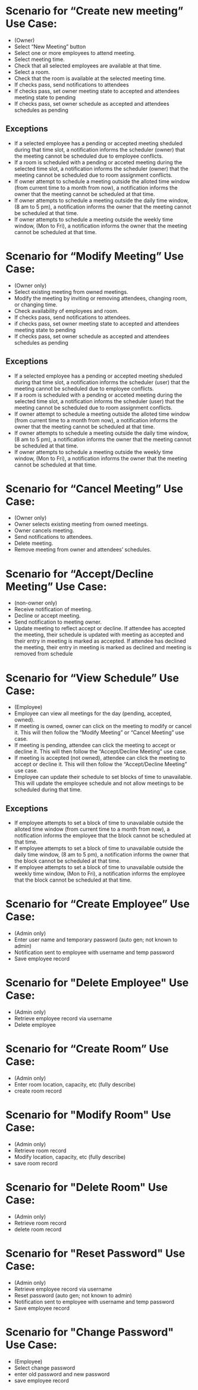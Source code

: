 # Scenario for “Create new meeting” Use Case:
- (Owner)
- Select “New Meeting” button
- Select one or more employees to attend meeting.
- Select meeting time.
- Check that all selected employees are available at that time.
- Select a room.
- Check that the room is available at the selected meeting time.
- If checks pass, send notifications to attendees 
- If checks pass, set owner meeting state to accepted and attendees meeting state to pending
- If checks pass, set owner schedule as accepted and attendees schedules as pending

## Exceptions
- If a selected employee has a pending or accepted meeting sheduled during that time slot, a notification informs the scheduler (owner) that the meeting cannot be scheduled due to employee conflicts.
- If a room is scheduled with a pending or acceted meeting during the selected time slot, a notification informs the scheduler (owner) that the meeting cannot be scheduled due to room assignment conflicts.  
- If owner attempt to schedule a meeting outside the alloted time window (from current time to a month from now), a notification informs the owner that the meeting cannot be scheduled at that time.
- If owner attempts to schedule a meeting outside the daily time window, (8 am to 5 pm), a notification informs the owner that the meeting cannot be scheduled at that time.
- If owner attempts to schedule a meeting outside the weekly time window, (Mon to Fri), a notification informs the owner that the meeting cannot be scheduled at that time.

# Scenario for “Modify Meeting” Use Case:
- (Owner only)
- Select existing meeting from owned meetings.
- Modify the meeting by inviting or removing attendees, changing room, or changing time.
- Check availability of employees and room.
- If checks pass, send notifications to attendees.
- if checks pass, set owner meeting state to accepted and attendees meeting state to pending
- If checks pass, set owner schedule as accepted and attendees schedules as pending

## Exceptions
- If a selected employee has a pending or accepted meeting sheduled during that time slot, a notification informs the scheduler (user) that the meeting cannot be scheduled due to employee conflicts.
- If a room is scheduled with a pending or acceted meeting during the selected time slot, a notification informs the scheduler (user) that the meeting cannot be scheduled due to room assignment conflicts.  
- If owner attempt to schedule a meeting outside the alloted time window (from current time to a month from now), a notification informs the owner that the meeting cannot be scheduled at that time.
- If owner attempts to schedule a meeting outside the daily time window, (8 am to 5 pm), a notification informs the owner that the meeting cannot be scheduled at that time.
- If owner attempts to schedule a meeting outside the weekly time window, (Mon to Fri), a notification informs the owner that the meeting cannot be scheduled at that time.



# Scenario for “Cancel Meeting” Use Case:
- (Owner only)
- Owner selects existing meeting from owned meetings.
- Owner cancels meeting.
- Send notifications to attendees.
- Delete meeting.
- Remove meeting from owner and attendees’ schedules.

# Scenario for “Accept/Decline Meeting” Use Case:
- (non-owner only)
- Receive notification of meeting.
- Decline or accept meeting.
- Send notification to meeting owner.
- Update meeting to reflect accept or decline. If attendee has accepted the meeting, their schedule is updated with meeting as accepted and their entry in meeting is marked as accepted. If attendee has declined the meeting, their entry in meeting is marked as declined and meeting is removed from schedule


# Scenario for “View Schedule” Use Case:
- (Employee)
- Employee can view all meetings for the day (pending, accepted, owned).
- If meeting is owned, owner can click on the meeting to modify or cancel it. This will then follow the “Modify Meeting” or “Cancel Meeting” use case.
- If meeting is pending, attendee can click the meeting to accept or decline it. This will then follow the “Accept/Decline Meeting” use case.
- If meeting is accepted (not owned), attendee can click the meeting to accept or decline it. This will then follow the “Accept/Decline Meeting” use case.
- Employee can update their schedule to set blocks of time to unavailable. This will update the employee schedule and not allow meetings to be scheduled during that time.

## Exceptions
- If employee attempts to set a block of time to unavailable outside the alloted time window (from current time to a month from now), a notification informs the employee that the block cannot be scheduled at that time.
- If employee attempts to set a block of time to unavailable outside the daily time window, (8 am to 5 pm), a notification informs the owner that the block cannot be scheduled at that time.
- If employee attempts to set a block of time to unavailable outside the weekly time window, (Mon to Fri), a notification informs the employee that the block cannot be scheduled at that time.

# Scenario for “Create Employee” Use Case:
- (Admin only)
- Enter user name and temporary password (auto gen; not known to admin)
- Notification sent to employee with username and temp password
- Save employee record

# Scenario for "Delete Employee" Use Case:
- (Admin only)
- Retrieve employee record via username
- Delete employee

# Scenario for “Create Room” Use Case:
- (Admin only)
- Enter room location, capacity, etc (fully describe)
- create room record

# Scenario for "Modify Room" Use Case:
- (Admin only)
- Retrieve room record
- Modify location, capacity, etc (fully describe)
- save room record

# Scenario for "Delete Room" Use Case:
- (Admin only)
- Retrieve room record
- delete room record

# Scenario for "Reset Password" Use Case:
- (Admin only)
- Retrieve employee record via username
- Reset password (auto gen; not known to admin)
- Notification sent to employee with username and temp password
- Save employee record

# Scenario for "Change Password" Use Case:
- (Employee)
- Select change password
- enter old password and new password
- save employee record
